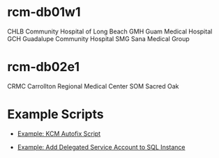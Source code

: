 # rcm-db01w1

CHLB Community Hospital of Long Beach
GMH Guam Medical Hospital
GCH Guadalupe Community Hospital
SMG Sana Medical Group

# rcm-db02e1

CRMC Carrollton Regional Medical Center
SOM Sacred Oak

# Example Scripts

- [Example: KCM Autofix Script](/Knowledge-Base/Database-Services/multi%2Dinstance-sql-servers/Example:-KCM-Autofix-Script)

- [Example: Add Delegated Service Account to SQL Instance](/Knowledge-Base/Database-Services/multi%2Dinstance-sql-servers/Example:-Add-Delegated-Service-Account-to-SQL-Instance)
